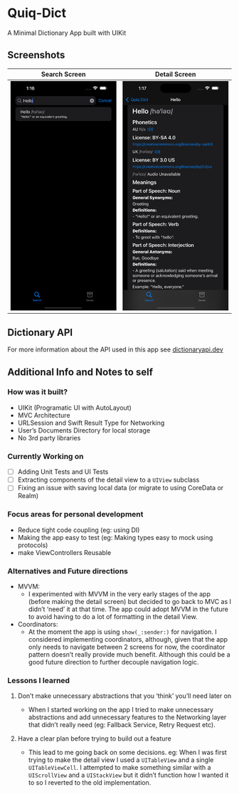 # Quiq-Dict
A Minimal Dictionary App built with UIKit

## Screenshots
| Search Screen | Detail Screen |
| --- | --- |
| ![You Win](https://github.com/YSBoomOfficial/Quiq-Dict/blob/main/App%20Screenshots/SearchHello.png) | ![You Win](https://github.com/YSBoomOfficial/Quiq-Dict/blob/main/App%20Screenshots/HelloDetail.png) |

## Dictionary API
For more information about the API used in this app see [dictionaryapi.dev](https://dictionaryapi.dev/)

## Additional Info and Notes to self
### How was it built?
- UIKit (Programatic UI with AutoLayout)
- MVC Architecture
- URLSession and Swift Result Type for Networking
- User’s Documents Directory for local storage
- No 3rd party libraries

### Currently Working on
- [ ] Adding Unit Tests and UI Tests
- [ ] Extracting components of the detail view to a `UIView` subclass
- [ ] Fixing an issue with saving local data (or migrate to using CoreData or Realm)

### Focus areas for personal development
- Reduce tight code coupling (eg: using DI)
- Making the app easy to test (eg: Making types easy to mock using protocols)
- make ViewControllers Reusable

### Alternatives and Future directions
- MVVM: 
	- I experimented with MVVM in the very early stages of the app (before making the detail screen) but decided to go back to MVC as I didn’t ‘need’ it at that time. The app could adopt MVVM in the future to avoid having to do a lot of formatting in the detail View.
- Coordinators:
	- At the moment the app is using `show(_:sender:)` for navigation. I considered implementing coordinators, although, given that the app only needs to navigate between 2 screens for now, the coordinator pattern doesn’t really provide much benefit. Although this could be a good future direction to further decouple navigation logic.

### Lessons I learned
1. Don’t make unnecessary abstractions that you ‘think’ you’ll need later on
	- When I started working on the app I tried to make unnecessary abstractions and add unnecessary features to the Networking layer that didn’t really need (eg: Fallback Service, Retry Request etc). 


2. Have a clear plan before trying to build out a feature 
	- This lead to me going back on some decisions. eg: When I was first trying to make the detail view I used a `UITableView` and a single `UITableViewCell`. I attempted to make something similar with a `UIScrollView` and a `UIStackView` but it didn’t function how I wanted it to so I reverted to the old implementation.

